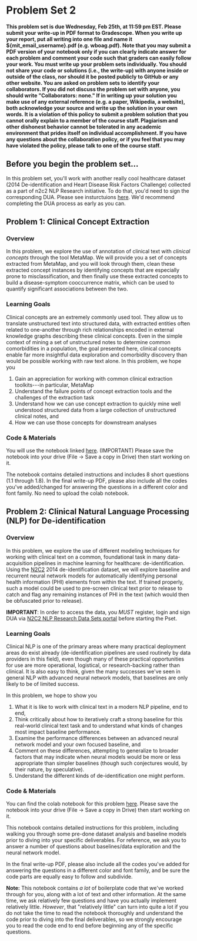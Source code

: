 # Problem Set 2


**This problem set is due Wednesday, Feb 25th, at 11:59 pm EST. Please submit your write-up in PDF format to Gradescope. When you write up your report, put all writing into one file and name it ${mit_email_username}.pdf (e.g. wboag.pdf). Note that you may submit a PDF version of your notebook only if you can clearly indicate answer for each problem and comment your code such that graders can easily follow your work. You must write up your problem sets individually. You should not share your code or solutions (i.e., the write-up) with anyone inside or outside of the class, nor should it be posted publicly to GitHub or any other website. You are asked on problem sets to identify your collaborators. If you did not discuss the problem set with anyone, you should write "Collaborators: none." If in writing up your solution you make use of any external reference (e.g. a paper, Wikipedia, a website), both acknowledge your source and write up the solution in your own words. It is a violation of this policy to submit a problem solution that you cannot orally explain to a member of the course staff. Plagiarism and other dishonest behavior cannot be tolerated in any academic environment that prides itself on individual accomplishment. If you have any questions about the collaboration policy, or if you feel that you may have violated the policy, please talk to one of the course staff.**

## Before you begin the problem set...
In this problem set, you'll work with another really cool healthcare dataset (2014 De-identification and Heart Disease Risk Factors Challenge) collected as a part of n2c2 NLP Research initiative. To do that, you'd need to sign the corresponding DUA. Please see insturctuions [here](https://canvas.mit.edu/courses/13812/discussion_topics/140997). We'd recommend completing the DUA process as early as you can. 

## Problem 1: Clinical Concept Extraction
### Overview
In this problem, we explore the use of annotation of clinical text with _clinical concepts_ through the tool MetaMap. We will provide you a set of concepts extracted from MetaMap, and you will look through them, clean these extracted concept instances by identifying concepts that are especially prone to misclassification, and then finally use these extracted concepts to build a disease-symptom cooccurrence matrix, which can be used to quantify significant associations between the two.

### Learning Goals
Clinical concepts are an extremely commonly used tool. They allow us to translate unstructured text into structured data, with extracted entities often related to one-another through rich relationships encoded in external knowledge graphs describing these clinical concepts. Even in the simple context of mining a set of unstructured notes to determine common comorbidities in a population, the goal presented here, clinical concepts enable far more insightful data exploration and comorbidity discovery than would be possible working with raw text alone. In this problem, we hope you
  1. Gain an appreciation for working with common clinical extraction toolkits---in particular, MetaMap
  2. Understand the failure points of concept extraction tools and the challenges of the extraction task 
  3. Understand how we can use concept extraction to quickly mine well understood structured data from a large collection of unstructured clinical notes, and
  4. How we can use those concepts for downstream analyses

### Code & Materials
You will use the notebook linked [here](https://colab.research.google.com/drive/1mYKk_STC9-2TmkPNqXaIvFAkvUCive4Q?usp=sharing).
(IMPORTANT) Please save the notebook into your drive (File -> Save a copy in Drive) then start working on it.

The notebook contains detailed instructions and includes 8 short questions (1.1 through 1.8). In the final write-up PDF, please also include all the codes you've added/changed for answering the questions in a different color and font family. No need to upload the colab notebook.


## Problem 2: Clinical Natural Language Processing (NLP) for De-identification
### Overview
In this problem, we explore the use of different modeling techniques for working with clinical text on a common, foundational task in many data-acquisition pipelines in machine learning for healthcare: de-identification. Using the [N2C2](https://portal.dbmi.hms.harvard.edu/projects/n2c2-nlp/#) 2014 de-identification dataset, we will explore baseline and recurrent neural network models for automatically identifying personal health information (PHI) elements from within the text. If trained properly, such a model could be used to pre-screen clinical text prior to release to catch and flag any remaining instances of PHI in the text (which would then be obfuscated prior to release).

**IMPORTANT**: In order to access the data, you *MUST* register, login and sign DUA via [N2C2 NLP Research Data Sets portal](https://portal.dbmi.hms.harvard.edu/projects/n2c2-nlp/) before starting the Pset.

### Learning Goals
Clinical NLP is one of the primary areas where many practical deployment areas do exist already (de-identification pipelines are used routinely by data providers in this field), even though many of these practical opportunities for use are more operational, logistical, or research-backing rather than clinical. It is also easy to think, given the many successes we've seen in general NLP with advanced neural network models, that baselines are only likely to be of limited success.

In this problem, we hope to show you
  1. What it is like to work with clinical text in a modern NLP pipeline, end to end,
  2. Think critically about how to iteratively craft a strong baseline for this real-world clinical text task and to understand what kinds of changes most impact baseline performance.
  3. Examine the performance differences between an advanced neural network model and your own focused baseline, and
  4. Comment on these differences, attempting to generalize to broader factors that may indicate when neural models would be more or less appropriate than simpler baselines (though such conjectures would, by their nature, by speculative).
  5. Understand the different kinds of de-identification one might perform.

### Code & Materials
You can find the colab notebook for this problem [here](https://colab.research.google.com/drive/1v_cYk1X-2rGo9PR6aJoDR_x6skr-xrDO?usp=sharing). Please save the notebook into your drive (File -> Save a copy in Drive) then start working on it.

This notebook contains detailed instructions for this problem, including walking you through some pre-done dataset analysis and baseline models prior to diving into your specific deliverables. For reference, we ask you to answer a number of questions about baselines/data exploration and the neural network model. 

In the final write-up PDF, please also include all the codes you've added for answering the questions in a different color and font family, and be sure the code parts are equally easy to follow and subdivide.

**Note:** This notebook contains _a lot_ of boilerplate code that we've worked through for you, along with a lot of text and other information. At the same time, we ask relatively few questions and have you actually implement relatively little. _However_, that "relatively little" can turn into quite a lot if you do not take the time to read the notebook thoroughly and understand the code prior to diving into the final deliverables, so we strongly encourage you to read the code end to end before beginning any of the specific questions.
